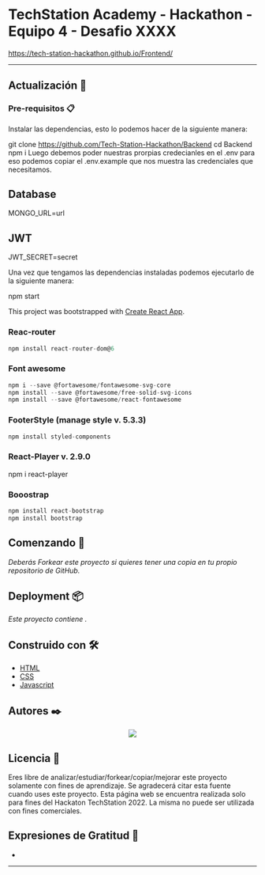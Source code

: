 # TechStation Academy - Hackathon - Equipo 4 - Desafio XXXX

https://tech-station-hackathon.github.io/Frontend/

---
## Actualización 💪


### Pre-requisitos 📋

Instalar las dependencias, esto lo podemos hacer de la siguiente manera:

git clone https://github.com/Tech-Station-Hackathon/Backend
cd Backend
npm i
Luego debemos poder nuestras prorpias credecianles en el .env para eso podemos copiar el .env.example que nos muestra las credenciales que necesitamos.

## Database
MONGO_URL=url

## JWT
JWT_SECRET=secret

Una vez que tengamos las dependencias instaladas podemos ejecutarlo de la siguiente manera:

npm start

This project was bootstrapped with [Create React App](https://github.com/facebook/create-react-app).

### Reac-router
 ```jsx
npm install react-router-dom@6
```

### Font awesome
 ```jsx
npm i --save @fortawesome/fontawesome-svg-core
npm install --save @fortawesome/free-solid-svg-icons
npm install --save @fortawesome/react-fontawesome
```

### FooterStyle (manage style v. 5.3.3) 
 ```jsx
npm install styled-components
```

### React-Player v. 2.9.0
npm i react-player

### Booostrap
 ```jsx
npm install react-bootstrap 
npm install bootstrap
```

## Comenzando 🚀

_Deberás Forkear este proyecto si quieres tener una copia en tu propio repositorio de GitHub._


## Deployment 📦

_Este proyecto contiene ._


## Construido con 🛠️

* [HTML](https://developer.mozilla.org/es/docs/Web/HTML)
* [CSS](https://developer.mozilla.org/es/docs/Web/CSS)
* [Javascript](https://developer.mozilla.org/es/docs/Web/JavaScript)

## Autores ✒️

<center><a href="https://github.com/Tech-Station-Hackathon/Frontend/graphs/contributors">
  <img src="https://contrib.rocks/image?repo=Tech-Station-Hackathon/Frontend" />
</a></center>


## Licencia 📄

Eres libre de analizar/estudiar/forkear/copiar/mejorar este proyecto solamente con fines de aprendizaje. Se agradecerá citar esta fuente cuando uses este proyecto.
Esta página web se encuentra realizada solo para fines del Hackaton TechStation 2022. La misma no puede ser utilizada con fines comerciales.

## Expresiones de Gratitud 🎁

* 

---
